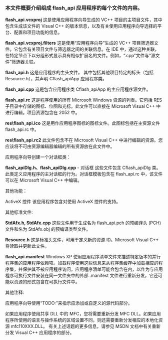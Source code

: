 ### 本文件概要介绍组成 flash_api 应用程序的每个文件的内容。

**flash_api.vcxproj**
    这是使用应用程序向导生成的 VC++ 项目的主项目文件，其中包含生成该文件的 Visual C++ 的版本信息，以及有关使用应用程序向导选择的平台、配置和项目功能的信息。

**flash_api.vcxproj.filters**
    这是使用“应用程序向导”生成的 VC++ 项目筛选器文件。它包含有关项目文件与筛选器之间的关联信息。在 IDE 中，通过这种关联，在特定节点下以分组形式显示具有相似扩展名的文件。例如，“.cpp”文件与“源文件”筛选器关联。

**flash_api.h**
    这是应用程序的主头文件。
    其中包括其他项目特定的标头（包括 Resource.h），并声明 Cflash_apiApp 应用程序类。

**flash_api.cpp**
    这是包含应用程序类 Cflash_apiApp 的主应用程序源文件。

**flash_api.rc**
    这是程序使用的所有 Microsoft Windows 资源的列表。它包括 RES 子目录中存储的图标、位图和光标。此文件可以直接在 Microsoft Visual C++ 中进行编辑。项目资源包含在 2052 中。

**res\flash_api.ico**
    这是用作应用程序图标的图标文件。此图标包括在主资源文件 flash_api.rc 中。

**res\flash_api.rc2**
    此文件包含不在 Microsoft Visual C++ 中进行编辑的资源。您应该将不可由资源编辑器编辑的所有资源放在此文件中。



应用程序向导创建一个对话框类：

**flash_apiDlg.h、flash_apiDlg.cpp** - 对话框
    这些文件包含 Cflash_apiDlg 类。此类定义应用程序的主对话框的行为。对话框模板包含在 flash_api.rc 中，该文件可以在 Microsoft Visual C++ 中编辑。



其他功能：

ActiveX 控件
    该应用程序包含对使用 ActiveX 控件的支持。

其他标准文件:

**StdAfx.h, StdAfx.cpp**
    这些文件用于生成名为 flash_api.pch 的预编译头 (PCH) 文件和名为 StdAfx.obj 的预编译类型文件。

**Resource.h**
    这是标准头文件，可用于定义新的资源 ID。Microsoft Visual C++ 将读取并更新此文件。

**flash_api.manifest**
	Windows XP 使用应用程序清单文件来描述特定版本的并行程序集的应用程序依赖项。加载程序使用这些信息来从程序集缓存中加载相应的程序集，并保护其不被应用程序访问。应用程序清单可能会包含在内，以作为与应用程序可执行文件安装在同一文件夹中的外部 .manifest 文件进行重新分发，它还可能以资源的形式包含在可执行文件中。

其他注释:

应用程序向导使用“TODO:”来指示应添加或自定义的源代码部分。

如果应用程序使用共享 DLL 中的 MFC，您将需要重新分发 MFC DLL。如果应用程序所使用的语言与操作系统的区域设置不同，则还需要重新分发相应的本地化资源 mfc110XXX.DLL。
有关上述话题的更多信息，请参见 MSDN 文档中有关重新分发 Visual C++ 应用程序的部分。
